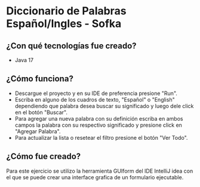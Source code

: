 # Diccionario de Palabras Español/Ingles - Sofka

## ¿Con qué tecnologías fue creado?
* Java 17

## ¿Cómo funciona?
* Descargue el proyecto y en su IDE de preferencia presione "Run".
* Escriba en alguno de los cuadros de texto, "Español" o "English" dependiendo que palabra desea buscar su significado y luego dele click en el botón "Buscar".
* Para agregar una nueva palabra con su definición escriba en ambos campos la palabra con su respectivo significado y presione click en "Agregar Palabra".
* Para actualizar la lista o resetear el filtro presione el botón "Ver Todo".

## ¿Cómo fue creado?
Para este ejercicio se utilizo la herramienta GUIform del IDE IntelliJ idea con el que se puede crear una interface grafica de un formulario ejecutable.
